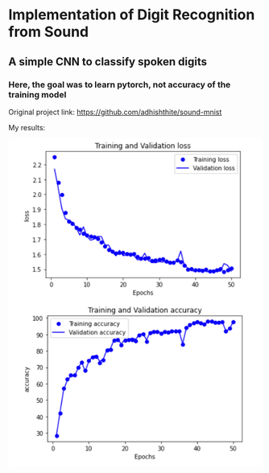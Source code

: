 # Implementation of Digit Recognition from Sound

## A simple CNN to classify spoken digits

### Here, the goal was to learn pytorch, not accuracy of the training model

Original project link: https://github.com/adhishthite/sound-mnist


My results:

![Alt text](./plots.png?raw=true "Results")

